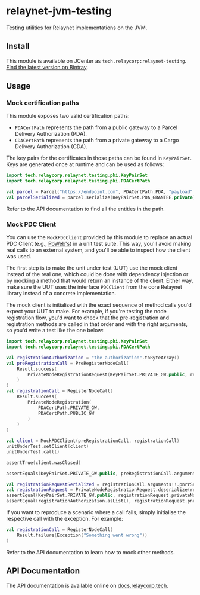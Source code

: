 # relaynet-jvm-testing

Testing utilities for Relaynet implementations on the JVM.

## Install

This module is available on JCenter as `tech.relaycorp:relaynet-testing`. [Find the latest version on Bintray](https://bintray.com/relaycorp/maven/tech.relaycorp.relaynet.testing).

## Usage

### Mock certification paths

This module exposes two valid certification paths:

- `PDACertPath` represents the path from a public gateway to a Parcel Delivery Authorization (PDA).
- `CDACertPath` represents the path from a private gateway to a Cargo Delivery Authorization (CDA).

The key pairs for the certificates in those paths can be found in `KeyPairSet`. Keys are generated once at runtime and can be used as follows:

```kotlin
import tech.relaycorp.relaynet.testing.pki.KeyPairSet
import tech.relaycorp.relaynet.testing.pki.PDACertPath

val parcel = Parcel("https://endpoint.com", PDACertPath.PDA, "payload".toByteArray())
val parcelSerialized = parcel.serialize(KeyPairSet.PDA_GRANTEE.private)
```

Refer to the API documentation to find all the entities in the path.

### Mock PDC Client

You can use the `MockPDCClient` provided by this module to replace an actual PDC Client (e.g., [PoWeb's](https://github.com/relaycorp/relaynet-poweb-jvm)) in a unit test suite. This way, you'll avoid making real calls to an external system, and you'll be able to inspect how the client was used.

The first step is to make the unit under test (UUT) use the mock client instead of the real one, which could be done with dependency injection or by mocking a method that would return an instance of the client. Either way, make sure the UUT uses the interface `PDCClient` from the core Relaynet library instead of a concrete implementation.

The mock client is initialised with the exact sequence of method calls you'd expect your UUT to make. For example, if you're testing the node registration flow, you'd want to check that the pre-registration and registration methods are called in that order and with the right arguments, so you'd write a test like the one below:

```kotlin
import tech.relaycorp.relaynet.testing.pki.KeyPairSet
import tech.relaycorp.relaynet.testing.pki.PDACertPath

val registrationAuthorization = "the authorization".toByteArray()
val preRegistrationCall = PreRegisterNodeCall(
    Result.success(
        PrivateNodeRegistrationRequest(KeyPairSet.PRIVATE_GW.public, registrationAuthorization)
    )
)
val registrationCall = RegisterNodeCall(
    Result.success(
        PrivateNodeRegistration(
            PDACertPath.PRIVATE_GW,
            PDACertPath.PUBLIC_GW
        )
    )
)

val client = MockPDCClient(preRegistrationCall, registrationCall)
unitUnderTest.setClient(client)
unitUnderTest.call()

assertTrue(client.wasClosed)

assertEquals(KeyPairSet.PRIVATE_GW.public, preRegistrationCall.arguments.nodePublicKey)

val registrationRequestSerialized = registrationCall.arguments!!.pnrrSerialized
val registrationRequest = PrivateNodeRegistrationRequest.deserialize(registrationRequestSerialized)
assertEqual(KeyPairSet.PRIVATE_GW.public, registrationRequest.privateNodePublicKey)
assertEqual(registrationAuthorization.asList(), registrationRequest.pnraSerialized.asList())
```

If you want to reproduce a scenario where a call fails, simply initialise the respective call with the exception. For example:

```kotlin
val registrationCall = RegisterNodeCall(
    Result.failure(Exception("Something went wrong"))
)
```

Refer to the API documentation to learn how to mock other methods.

## API Documentation

The API documentation is available online on [docs.relaycorp.tech](https://docs.relaycorp.tech/relaynet-jvm-testing/).
